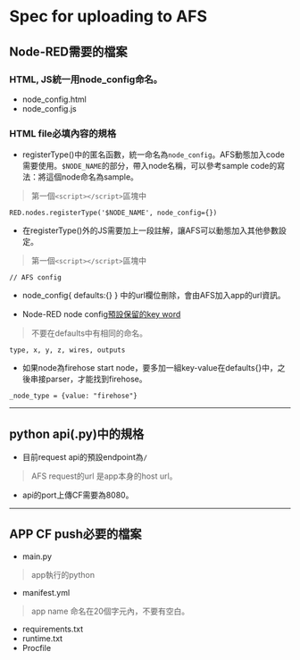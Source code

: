 # Spec for uploading to AFS

## Node-RED需要的檔案

### HTML, JS統一用node_config命名。
+ node_config.html
+ node_config.js

### HTML file必填內容的規格
+ registerType()中的匿名函數，統一命名為`node_config`。AFS動態加入code需要使用。`$NODE_NAME`的部分，帶入node名稱，可以參考sample code的寫法：將這個node命名為sample。
> 第一個`<script></script>`區塊中
```
RED.nodes.registerType('$NODE_NAME', node_config={})
```

+ 在registerType()外的JS需要加上一段註解，讓AFS可以動態加入其他參數設定。
> 第一個`<script></script>`區塊中
```
// AFS config
```

+ node_config{ defaults:{} } 中的url欄位刪除，會由AFS加入app的url資訊。

+ Node-RED node config[預設保留的key word](https://nodered.org/docs/creating-nodes/properties)
> 不要在defaults中有相同的命名。
```
type, x, y, z, wires, outputs
```

+ 如果node為firehose start node，要多加一組key-value在defaults{}中，之後串接parser，才能找到firehose。
```
_node_type = {value: "firehose"}
```

---

## python api(.py)中的規格

+ 目前request api的預設endpoint為`/`
> AFS request的url 是app本身的host url。

+ api的port上傳CF需要為8080。

---

## APP CF push必要的檔案

+ main.py
> app執行的python

+ manifest.yml
> app name 命名在20個字元內，不要有空白。

+ requirements.txt
+ runtime.txt
+ Procfile

